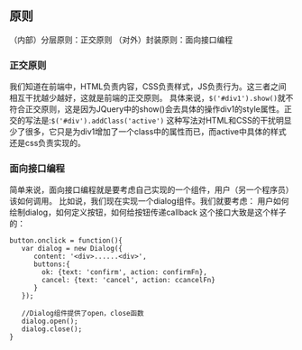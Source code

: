 ## 原则
（内部）分层原则：正交原则
（对外）封装原则：面向接口编程

### 正交原则
我们知道在前端中，HTML负责内容，CSS负责样式，JS负责行为。这三者之间相互干扰越少越好，这就是前端的正交原则。
具体来说，`$('#div1').show()`就不符合正交原则，这是因为JQuery中的show()会去具体的操作div1的style属性。正交的写法是:`$('#div').addClass('active')`
这种写法对HTML和CSS的干扰明显少了很多，它只是为div1增加了一个class中的属性而已，而active中具体的样式还是css负责实现的。

### 面向接口编程

简单来说，面向接口编程就是要考虑自己实现的一个组件，用户（另一个程序员）该如何调用。
比如说，我们现在实现一个dialog组件。我们就要考虑： 用户如何绘制dialog，如何定义按钮，如何给按钮传递callback
这个接口大致是这个样子的：

```
button.onclick = function(){
   var dialog = new Dialog({
      content: '<div>......<div>',
      buttons:{
        ok: {text: 'confirm', action: confirmFn},
        cancel: {text: 'cancel', action: ccancelFn}
      }
   });
   
   //Dialog组件提供了open，close函数
   dialog.open();
   dialog.close();
}

```
